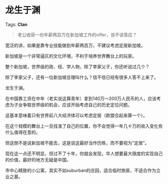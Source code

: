 # 龙生于渊

Tags: **Clan**

> 老公收获一份年薪两百万在新加坡工作的offer，该不该答应？



宽泛的讲，如果是靠专业技能做到年薪两百万，不建议考虑定居新加坡。

新加坡是一个非常逼仄的文化环境，不利于培养世界舞台上的玩家。

整个新加坡，世界级的政、经、学人物，除了李家父子，你还听说过几个？

除了李家父子，还有一位新加坡总理叫什么？信不信已经有很多人答不上来了。

  


龙生于渊。

在中国靠工资在中年（老实说这算青年）拿到140万～200万人民币的人，应该考虑为子女争取世界级的机会，应该开始考虑自己的历史定位问题。

这基本意味着只有世界前八大经济体可以考虑定居（欧盟合起来算一个）。

在这个规模的舞台上一旦找准了自己的位置，你不会觉得一年几十万的收入变化有什么值得在意的。

但这倒不是说新加坡不能去，这是说这最好当作历练，而不要视为“定居”。

现在这一点还不明显，但过不了十年，你就会发现，华人想要最大限度的实现自己的价值，最好的地方无疑是中国。

市中心精致的小公寓，其实不如suburban的庄园，适合临时旅居，不适合作为立业之基。



